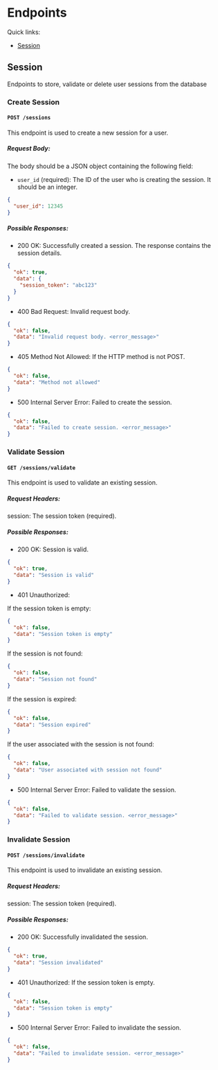 # Endpoints

Quick links:

- [Session](#session)

## Session

Endpoints to store, validate or delete user sessions from the database

### **Create Session**

#### `POST /sessions`

This endpoint is used to create a new session for a user.

##### Request Body:

The body should be a JSON object containing the following field:

- `user_id` (required): The ID of the user who is creating the session. It should be an integer.

```json
{
  "user_id": 12345
}
```

##### Possible Responses:

- 200 OK: Successfully created a session. The response contains the session details.

```json
{
  "ok": true,
  "data": {
    "session_token": "abc123"
  }
}
```

- 400 Bad Request: Invalid request body.

```json
{
  "ok": false,
  "data": "Invalid request body. <error_message>"
}
```

- 405 Method Not Allowed: If the HTTP method is not POST.

```json
{
  "ok": false,
  "data": "Method not allowed"
}
```

- 500 Internal Server Error: Failed to create the session.

```json
{
  "ok": false,
  "data": "Failed to create session. <error_message>"
}
```

### Validate Session

#### `GET /sessions/validate`

This endpoint is used to validate an existing session.

##### Request Headers:

session: The session token (required).

##### Possible Responses:

- 200 OK: Session is valid.

```json
{
  "ok": true,
  "data": "Session is valid"
}
```

- 401 Unauthorized:

If the session token is empty:

```json
{
  "ok": false,
  "data": "Session token is empty"
}
```

If the session is not found:

```json
{
  "ok": false,
  "data": "Session not found"
}
```

If the session is expired:

```json
{
  "ok": false,
  "data": "Session expired"
}
```

If the user associated with the session is not found:

```json
{
  "ok": false,
  "data": "User associated with session not found"
}
```

- 500 Internal Server Error: Failed to validate the session.

```json
{
  "ok": false,
  "data": "Failed to validate session. <error_message>"
}
```

### Invalidate Session

#### `POST /sessions/invalidate`

This endpoint is used to invalidate an existing session.

##### Request Headers:

session: The session token (required).

##### Possible Responses:

- 200 OK: Successfully invalidated the session.

```json
{
  "ok": true,
  "data": "Session invalidated"
}
```

- 401 Unauthorized: If the session token is empty.

```json
{
  "ok": false,
  "data": "Session token is empty"
}
```

- 500 Internal Server Error: Failed to invalidate the session.

```json
{
  "ok": false,
  "data": "Failed to invalidate session. <error_message>"
}
```
